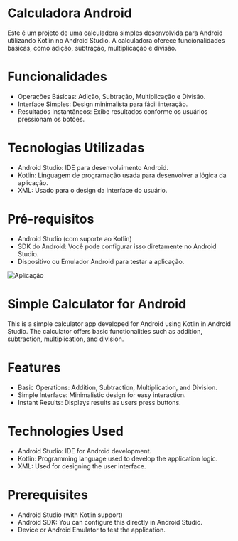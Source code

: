 # Calculadora Android

Este é um projeto de uma calculadora simples desenvolvida para Android utilizando Kotlin no Android Studio. A calculadora oferece funcionalidades básicas, como adição, subtração, multiplicação e divisão.

# Funcionalidades

- Operações Básicas: Adição, Subtração, Multiplicação e Divisão.
- Interface Simples: Design minimalista para fácil interação.
- Resultados Instantâneos: Exibe resultados conforme os usuários pressionam os botões.


# Tecnologias Utilizadas

- Android Studio: IDE para desenvolvimento Android.
- Kotlin: Linguagem de programação usada para desenvolver a lógica da aplicação.
- XML: Usado para o design da interface do usuário.

# Pré-requisitos

- Android Studio (com suporte ao Kotlin)
- SDK do Android: Você pode configurar isso diretamente no Android Studio.
- Dispositivo ou Emulador Android para testar a aplicação.

 ![Aplicação](https://www.dropbox.com/scl/fi/ro81ss0adi9s5ni76jtsv/Captura-de-tela-2024-11-13-165629.jpg?raw=1)

  



# Simple Calculator for Android

This is a simple calculator app developed for Android using Kotlin in Android Studio. The calculator offers basic functionalities such as addition, subtraction, multiplication, and division.

# Features

- Basic Operations: Addition, Subtraction, Multiplication, and Division.
- Simple Interface: Minimalistic design for easy interaction.
- Instant Results: Displays results as users press buttons.

# Technologies Used

- Android Studio: IDE for Android development.
- Kotlin: Programming language used to develop the application logic.
- XML: Used for designing the user interface.

# Prerequisites

- Android Studio (with Kotlin support)
- Android SDK: You can configure this directly in Android Studio.
- Device or Android Emulator to test the application.


  
